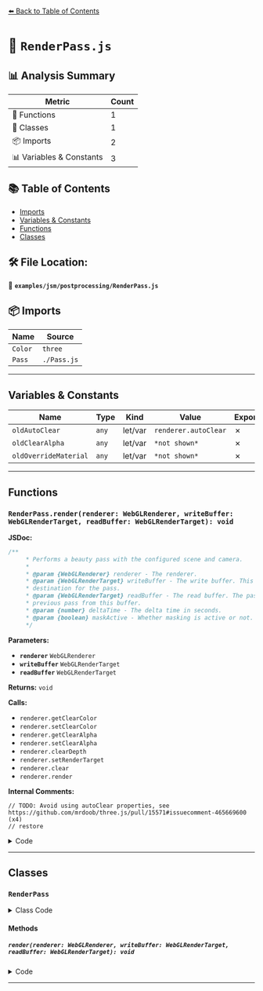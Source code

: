 [⬅️ Back to Table of Contents](../../../index.md)

# 📄 `RenderPass.js`

## 📊 Analysis Summary

| Metric | Count |
|--------|-------|
| 🔧 Functions | 1 |
| 🧱 Classes | 1 |
| 📦 Imports | 2 |
| 📊 Variables & Constants | 3 |

## 📚 Table of Contents

- [Imports](#imports)
- [Variables & Constants](#variables-constants)
- [Functions](#functions)
- [Classes](#classes)

## 🛠️ File Location:
📂 **`examples/jsm/postprocessing/RenderPass.js`**

## 📦 Imports

| Name | Source |
|------|--------|
| `Color` | `three` |
| `Pass` | `./Pass.js` |


---

## Variables & Constants

| Name | Type | Kind | Value | Exported |
|------|------|------|-------|----------|
| `oldAutoClear` | `any` | let/var | `renderer.autoClear` | ✗ |
| `oldClearAlpha` | `any` | let/var | `*not shown*` | ✗ |
| `oldOverrideMaterial` | `any` | let/var | `*not shown*` | ✗ |


---

## Functions

### `RenderPass.render(renderer: WebGLRenderer, writeBuffer: WebGLRenderTarget, readBuffer: WebGLRenderTarget): void`

**JSDoc:**
```typescript
/**
	 * Performs a beauty pass with the configured scene and camera.
	 *
	 * @param {WebGLRenderer} renderer - The renderer.
	 * @param {WebGLRenderTarget} writeBuffer - The write buffer. This buffer is intended as the rendering
	 * destination for the pass.
	 * @param {WebGLRenderTarget} readBuffer - The read buffer. The pass can access the result from the
	 * previous pass from this buffer.
	 * @param {number} deltaTime - The delta time in seconds.
	 * @param {boolean} maskActive - Whether masking is active or not.
	 */
```

**Parameters:**

- **`renderer`** `WebGLRenderer`
- **`writeBuffer`** `WebGLRenderTarget`
- **`readBuffer`** `WebGLRenderTarget`

**Returns:** `void`

**Calls:**

- `renderer.getClearColor`
- `renderer.setClearColor`
- `renderer.getClearAlpha`
- `renderer.setClearAlpha`
- `renderer.clearDepth`
- `renderer.setRenderTarget`
- `renderer.clear`
- `renderer.render`

**Internal Comments:**
```
// TODO: Avoid using autoClear properties, see https://github.com/mrdoob/three.js/pull/15571#issuecomment-465669600 (x4)
// restore
```

<details><summary>Code</summary>

```typescript
render( renderer, writeBuffer, readBuffer /*, deltaTime, maskActive */ ) {

		const oldAutoClear = renderer.autoClear;
		renderer.autoClear = false;

		let oldClearAlpha, oldOverrideMaterial;

		if ( this.overrideMaterial !== null ) {

			oldOverrideMaterial = this.scene.overrideMaterial;

			this.scene.overrideMaterial = this.overrideMaterial;

		}

		if ( this.clearColor !== null ) {

			renderer.getClearColor( this._oldClearColor );
			renderer.setClearColor( this.clearColor, renderer.getClearAlpha() );

		}

		if ( this.clearAlpha !== null ) {

			oldClearAlpha = renderer.getClearAlpha();
			renderer.setClearAlpha( this.clearAlpha );

		}

		if ( this.clearDepth == true ) {

			renderer.clearDepth();

		}

		renderer.setRenderTarget( this.renderToScreen ? null : readBuffer );

		if ( this.clear === true ) {

			// TODO: Avoid using autoClear properties, see https://github.com/mrdoob/three.js/pull/15571#issuecomment-465669600
			renderer.clear( renderer.autoClearColor, renderer.autoClearDepth, renderer.autoClearStencil );

		}

		renderer.render( this.scene, this.camera );

		// restore

		if ( this.clearColor !== null ) {

			renderer.setClearColor( this._oldClearColor );

		}

		if ( this.clearAlpha !== null ) {

			renderer.setClearAlpha( oldClearAlpha );

		}

		if ( this.overrideMaterial !== null ) {

			this.scene.overrideMaterial = oldOverrideMaterial;

		}

		renderer.autoClear = oldAutoClear;

	}
```
</details>


---

## Classes

### `RenderPass`

<details><summary>Class Code</summary>

```ts
class RenderPass extends Pass {

	/**
	 * Constructs a new render pass.
	 *
	 * @param {Scene} scene - The scene to render.
	 * @param {Camera} camera - The camera.
	 * @param {?Material} [overrideMaterial=null] - The override material. If set, this material is used
	 * for all objects in the scene.
	 * @param {?(number|Color|string)} [clearColor=null] - The clear color of the render pass.
	 * @param {?number} [clearAlpha=null] - The clear alpha of the render pass.
	 */
	constructor( scene, camera, overrideMaterial = null, clearColor = null, clearAlpha = null ) {

		super();

		/**
		 * The scene to render.
		 *
		 * @type {Scene}
		 */
		this.scene = scene;

		/**
		 * The camera.
		 *
		 * @type {Camera}
		 */
		this.camera = camera;

		/**
		 * The override material. If set, this material is used
		 * for all objects in the scene.
		 *
		 * @type {?Material}
		 * @default null
		 */
		this.overrideMaterial = overrideMaterial;

		/**
		 * The clear color of the render pass.
		 *
		 * @type {?(number|Color|string)}
		 * @default null
		 */
		this.clearColor = clearColor;

		/**
		 * The clear alpha of the render pass.
		 *
		 * @type {?number}
		 * @default null
		 */
		this.clearAlpha = clearAlpha;

		/**
		 * Overwritten to perform a clear operation by default.
		 *
		 * @type {boolean}
		 * @default true
		 */
		this.clear = true;

		/**
		 * If set to `true`, only the depth can be cleared when `clear` is to `false`.
		 *
		 * @type {boolean}
		 * @default false
		 */
		this.clearDepth = false;

		/**
		 * Overwritten to disable the swap.
		 *
		 * @type {boolean}
		 * @default false
		 */
		this.needsSwap = false;
		this._oldClearColor = new Color();

	}

	/**
	 * Performs a beauty pass with the configured scene and camera.
	 *
	 * @param {WebGLRenderer} renderer - The renderer.
	 * @param {WebGLRenderTarget} writeBuffer - The write buffer. This buffer is intended as the rendering
	 * destination for the pass.
	 * @param {WebGLRenderTarget} readBuffer - The read buffer. The pass can access the result from the
	 * previous pass from this buffer.
	 * @param {number} deltaTime - The delta time in seconds.
	 * @param {boolean} maskActive - Whether masking is active or not.
	 */
	render( renderer, writeBuffer, readBuffer /*, deltaTime, maskActive */ ) {

		const oldAutoClear = renderer.autoClear;
		renderer.autoClear = false;

		let oldClearAlpha, oldOverrideMaterial;

		if ( this.overrideMaterial !== null ) {

			oldOverrideMaterial = this.scene.overrideMaterial;

			this.scene.overrideMaterial = this.overrideMaterial;

		}

		if ( this.clearColor !== null ) {

			renderer.getClearColor( this._oldClearColor );
			renderer.setClearColor( this.clearColor, renderer.getClearAlpha() );

		}

		if ( this.clearAlpha !== null ) {

			oldClearAlpha = renderer.getClearAlpha();
			renderer.setClearAlpha( this.clearAlpha );

		}

		if ( this.clearDepth == true ) {

			renderer.clearDepth();

		}

		renderer.setRenderTarget( this.renderToScreen ? null : readBuffer );

		if ( this.clear === true ) {

			// TODO: Avoid using autoClear properties, see https://github.com/mrdoob/three.js/pull/15571#issuecomment-465669600
			renderer.clear( renderer.autoClearColor, renderer.autoClearDepth, renderer.autoClearStencil );

		}

		renderer.render( this.scene, this.camera );

		// restore

		if ( this.clearColor !== null ) {

			renderer.setClearColor( this._oldClearColor );

		}

		if ( this.clearAlpha !== null ) {

			renderer.setClearAlpha( oldClearAlpha );

		}

		if ( this.overrideMaterial !== null ) {

			this.scene.overrideMaterial = oldOverrideMaterial;

		}

		renderer.autoClear = oldAutoClear;

	}

}
```
</details>

#### Methods

##### `render(renderer: WebGLRenderer, writeBuffer: WebGLRenderTarget, readBuffer: WebGLRenderTarget): void`

<details><summary>Code</summary>

```ts
render( renderer, writeBuffer, readBuffer /*, deltaTime, maskActive */ ) {

		const oldAutoClear = renderer.autoClear;
		renderer.autoClear = false;

		let oldClearAlpha, oldOverrideMaterial;

		if ( this.overrideMaterial !== null ) {

			oldOverrideMaterial = this.scene.overrideMaterial;

			this.scene.overrideMaterial = this.overrideMaterial;

		}

		if ( this.clearColor !== null ) {

			renderer.getClearColor( this._oldClearColor );
			renderer.setClearColor( this.clearColor, renderer.getClearAlpha() );

		}

		if ( this.clearAlpha !== null ) {

			oldClearAlpha = renderer.getClearAlpha();
			renderer.setClearAlpha( this.clearAlpha );

		}

		if ( this.clearDepth == true ) {

			renderer.clearDepth();

		}

		renderer.setRenderTarget( this.renderToScreen ? null : readBuffer );

		if ( this.clear === true ) {

			// TODO: Avoid using autoClear properties, see https://github.com/mrdoob/three.js/pull/15571#issuecomment-465669600
			renderer.clear( renderer.autoClearColor, renderer.autoClearDepth, renderer.autoClearStencil );

		}

		renderer.render( this.scene, this.camera );

		// restore

		if ( this.clearColor !== null ) {

			renderer.setClearColor( this._oldClearColor );

		}

		if ( this.clearAlpha !== null ) {

			renderer.setClearAlpha( oldClearAlpha );

		}

		if ( this.overrideMaterial !== null ) {

			this.scene.overrideMaterial = oldOverrideMaterial;

		}

		renderer.autoClear = oldAutoClear;

	}
```
</details>


---